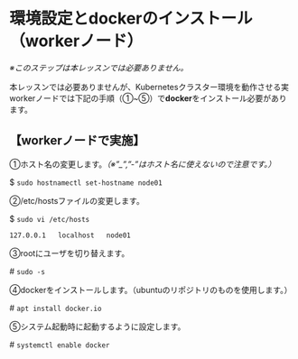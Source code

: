 # 環境設定とdockerのインストール（workerノード）  

*※このステップは本レッスンでは必要ありません。*  

本レッスンでは必要ありませんが、Kubernetesクラスター環境を動作させる実workerノードでは下記の手順（①~⑤）で**docker**をインストール必要があります。

## 【workerノードで実施】  

①ホスト名の変更します。*（※”_”,”-”はホスト名に使えないので注意です。）*  

$ `sudo hostnamectl set-hostname node01`  

②/etc/hostsファイルの変更します。

$ `sudo vi /etc/hosts`  

```text
127.0.0.1   localhost   node01
```

③rootにユーザを切り替えます。  

\# `sudo -s`  

④dockerをインストールします。（ubuntuのリポジトリのものを使用します。）  

\# `apt install docker.io`  

⑤システム起動時に起動するように設定します。  

\# `systemctl enable docker`  
